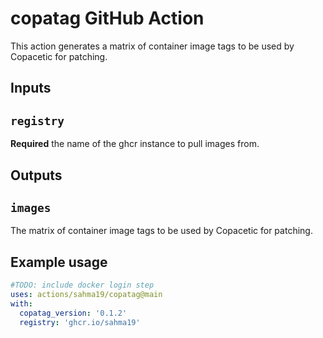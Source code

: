 # copatag GitHub Action

This action generates a matrix of container image tags to be used by Copacetic for patching.

## Inputs

## `registry`

**Required** the name of the ghcr instance to pull images from.

## Outputs

## `images`

The matrix of container image tags to be used by Copacetic for patching.

## Example usage

```yaml
#TODO: include docker login step
uses: actions/sahma19/copatag@main
with:
  copatag_version: '0.1.2'
  registry: 'ghcr.io/sahma19'
```
